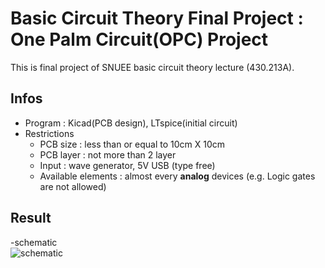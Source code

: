 # Basic Circuit Theory Final Project : One Palm Circuit(OPC) Project

This is final project of SNUEE basic circuit theory lecture (430.213A).  

## Infos  
- Program : Kicad(PCB design), LTspice(initial circuit)  
- Restrictions  
  - PCB size : less than or equal to 10cm X 10cm  
  - PCB layer : not more than 2 layer  
  - Input : wave generator, 5V USB (type free)  
  - Available elements : almost every **analog** devices (e.g. Logic gates are not allowed)  

## Result  
-schematic  
![schematic](https://user-images.githubusercontent.com/26185179/100888190-2fe57500-34f9-11eb-85db-592e53a0033d.png)
